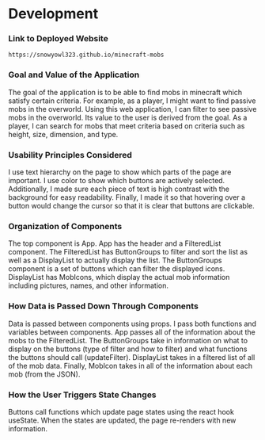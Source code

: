 # Development

### Link to Deployed Website
`https://snowyowl323.github.io/minecraft-mobs`

### Goal and Value of the Application
The goal of the application is to be able to find mobs in minecraft which satisfy certain criteria. For example, as a player, I might want to find passive mobs in the overworld. Using this web application, I can filter to see passive mobs in the overworld. Its value to the user is derived from the goal. As a player, I can search for mobs that meet criteria based on criteria such as height, size, dimension, and type.

### Usability Principles Considered
I use text hierarchy on the page to show which parts of the page are important. I use color to show which buttons are actively selected. Additionally, I made sure each piece of text is high contrast with the background for easy readability. Finally, I made it so that hovering over a button would change the cursor so that it is clear that buttons are clickable.


### Organization of Components
The top component is App. App has the header and a FilteredList component. The FilteredList has ButtonGroups to filter and sort the list as well as a DisplayList to actually display the list. The ButtonGroups component is a set of buttons which can filter the displayed icons. DisplayList has MobIcons, which display the actual mob information including pictures, names, and other information.

### How Data is Passed Down Through Components
Data is passed between components using props. I pass both functions and variables between components. App passes all of the information about the mobs to the FilteredList. The ButtonGroups take in information on what to display on the buttons (type of filter and how to filter) and what functions the buttons should call (updateFilter). DisplayList takes in a filtered list of all of the mob data. Finally, MobIcon takes in all of the information about each mob (from the JSON).  

### How the User Triggers State Changes
Buttons call functions which update page states using the react hook useState. When the states are updated, the page re-renders with new information.

